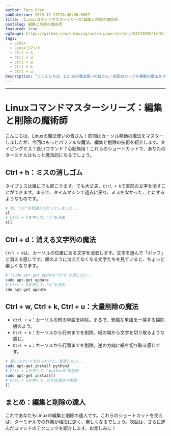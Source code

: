 ```yaml
---
author: Taro Gray
pubDatetime: 2023-11-23T10:40:00.000Z
title: 【Linuxコマンドマスターシリーズ]編集と削除の魔術師
postSlug: 編集と削除の魔術師
featured: true
ogImage: https://github.com/satnaing/astro-paper/assets/53733092/1ef0cf03-8137-4d67-ac81-84a032119e3a
tags:
  - Linux
  - Linuxコマンド
  - Ctrl + h
  - Ctrl + d
  - Ctrl + w
  - Ctrl + k
  - Ctrl + u
description: "ここんにちは、Linuxの魔法使いの皆さん！前回はカーソル移動の魔法をマスターしましたが、今回はもっとパワフルな魔法、編集と削除の技術を紹介します。タイピングミス？長いコマンド？心配無用！これらのショートカットで、あなたのターミナルはもっと魔法的になるでしょう。"
---
```


---

# Linuxコマンドマスターシリーズ：編集と削除の魔術師

こんにちは、Linuxの魔法使いの皆さん！前回はカーソル移動の魔法をマスターしましたが、今回はもっとパワフルな魔法、編集と削除の技術を紹介します。タイピングミス？長いコマンド？心配無用！これらのショートカットで、あなたのターミナルはもっと魔法的になるでしょう。

## Ctrl + h：ミスの消しゴム

タイプミスは誰にでも起こります。でも大丈夫、`Ctrl + h`で直前の文字を消すことができます。まるで、タイムマシンで過去に戻り、ミスをなかったことにするようなものです。

```bash
# 例: "sl"を間違えて打ってしまった...
sl
# Ctrl + hを押して、"l"を消去
s[]
```

## Ctrl + d：消える文字列の魔法

`Ctrl + d`は、カーソルの位置にある文字を消去します。文字を選んで「ポッフ」と消える感じです。煙のように消えてなくなる文字たちを見ていると、ちょっと楽しくなります。

```bash
# "sudo apt-get update"の"u"を消したい...
sudo apt-get update
# Ctrl + dを押して、"u"を消去
sdo apt-get update
```

## Ctrl + w, Ctrl + k, Ctrl + u：大量削除の魔法

- `Ctrl + w`：カーソルの前の単語を削除。まるで、邪魔な単語を一掃する掃除機のよう。
- `Ctrl + k`：カーソルから行末までを削除。紙の端から文字を切り取るような感じ。
- `Ctrl + u`：カーソルから行頭までを削除。逆の方向に紙を切り取る感じです。

```bash
# 長いコマンドを打ったけど、変更したい...
sudo apt-get install python3
# Ctrl + wを押して、"python3"を削除
sudo apt-get install[]
# Ctrl + uを押して、行の先頭まで削除
[]
```

## まとめ：編集と削除の達人

これであなたもLinuxの編集と削除の達人です。これらのショートカットを使えば、ターミナルでの作業が格段に速く、楽しくなるでしょう。次回は、さらに進んだコマンドのテクニックを紹介します。お楽しみに！
